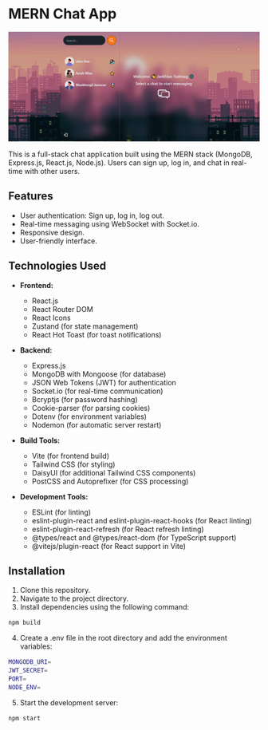 # MERN Chat App
![mern-ui](./Capture.png)

This is a full-stack chat application built using the MERN stack (MongoDB, Express.js, React.js, Node.js). Users can sign up, log in, and chat in real-time with other users.

## Features

- User authentication: Sign up, log in, log out.
- Real-time messaging using WebSocket with Socket.io.
- Responsive design.
- User-friendly interface.

## Technologies Used

- **Frontend:**
  - React.js
  - React Router DOM
  - React Icons
  - Zustand (for state management)
  - React Hot Toast (for toast notifications)

- **Backend:**
  - Express.js
  - MongoDB with Mongoose (for database)
  - JSON Web Tokens (JWT) for authentication
  - Socket.io (for real-time communication)
  - Bcryptjs (for password hashing)
  - Cookie-parser (for parsing cookies)
  - Dotenv (for environment variables)
  - Nodemon (for automatic server restart)

- **Build Tools:**
  - Vite (for frontend build)
  - Tailwind CSS (for styling)
  - DaisyUI (for additional Tailwind CSS components)
  - PostCSS and Autoprefixer (for CSS processing)

- **Development Tools:**
  - ESLint (for linting)
  - eslint-plugin-react and eslint-plugin-react-hooks (for React linting)
  - eslint-plugin-react-refresh (for React refresh linting)
  - @types/react and @types/react-dom (for TypeScript support)
  - @vitejs/plugin-react (for React support in Vite)

## Installation

1. Clone this repository.
2. Navigate to the project directory.
3. Install dependencies using the following command:

```bash
npm build
```

4. Create a .env file in the root directory and add the environment variables:

```bash
MONGODB_URI=
JWT_SECRET=
PORT=
NODE_ENV=
```

5. Start the development server:

```bash
npm start
```
